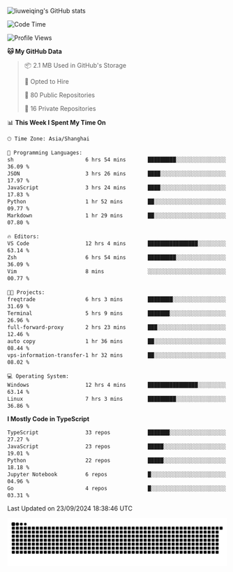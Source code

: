 ![liuweiqing's GitHub stats](https://github-readme-stats.vercel.app/api?username=14790897&show_icons=true&locale=cn&include_all_commits=true&count_private=true)

<!--START_SECTION:waka-->
![Code Time](http://img.shields.io/badge/Code%20Time-1%2C420%20hrs%2052%20mins-blue)

![Profile Views](http://img.shields.io/badge/Profile%20Views-34-blue)

**🐱 My GitHub Data** 

> 📦 2.1 MB Used in GitHub's Storage 
 > 
> 💼 Opted to Hire
 > 
> 📜 80 Public Repositories 
 > 
> 🔑 16 Private Repositories 
 > 
📊 **This Week I Spent My Time On** 

```text
🕑︎ Time Zone: Asia/Shanghai

💬 Programming Languages: 
sh                       6 hrs 54 mins       █████████░░░░░░░░░░░░░░░░   36.09 % 
JSON                     3 hrs 26 mins       ████░░░░░░░░░░░░░░░░░░░░░   17.97 % 
JavaScript               3 hrs 24 mins       ████░░░░░░░░░░░░░░░░░░░░░   17.83 % 
Python                   1 hr 52 mins        ██░░░░░░░░░░░░░░░░░░░░░░░   09.77 % 
Markdown                 1 hr 29 mins        ██░░░░░░░░░░░░░░░░░░░░░░░   07.80 % 

🔥 Editors: 
VS Code                  12 hrs 4 mins       ████████████████░░░░░░░░░   63.14 % 
Zsh                      6 hrs 54 mins       █████████░░░░░░░░░░░░░░░░   36.09 % 
Vim                      8 mins              ░░░░░░░░░░░░░░░░░░░░░░░░░   00.77 % 

🐱‍💻 Projects: 
freqtrade                6 hrs 3 mins        ████████░░░░░░░░░░░░░░░░░   31.69 % 
Terminal                 5 hrs 9 mins        ███████░░░░░░░░░░░░░░░░░░   26.96 % 
full-forward-proxy       2 hrs 23 mins       ███░░░░░░░░░░░░░░░░░░░░░░   12.46 % 
auto copy                1 hr 36 mins        ██░░░░░░░░░░░░░░░░░░░░░░░   08.44 % 
vps-information-transfer-1 hr 32 mins        ██░░░░░░░░░░░░░░░░░░░░░░░   08.02 % 

💻 Operating System: 
Windows                  12 hrs 4 mins       ████████████████░░░░░░░░░   63.14 % 
Linux                    7 hrs 3 mins        █████████░░░░░░░░░░░░░░░░   36.86 % 
```

**I Mostly Code in TypeScript** 

```text
TypeScript               33 repos            ███████░░░░░░░░░░░░░░░░░░   27.27 % 
JavaScript               23 repos            █████░░░░░░░░░░░░░░░░░░░░   19.01 % 
Python                   22 repos            █████░░░░░░░░░░░░░░░░░░░░   18.18 % 
Jupyter Notebook         6 repos             █░░░░░░░░░░░░░░░░░░░░░░░░   04.96 % 
Go                       4 repos             █░░░░░░░░░░░░░░░░░░░░░░░░   03.31 % 
```




 Last Updated on 23/09/2024 18:38:46 UTC
<!--END_SECTION:waka-->

<picture>
  <source media="(prefers-color-scheme: dark)" srcset="https://raw.githubusercontent.com/14790897/14790897/output/github-contribution-grid-snake-dark.svg" />
  <source media="(prefers-color-scheme: light)" srcset="https://raw.githubusercontent.com/14790897/14790897/output/github-contribution-grid-snake.svg" />
  <img alt="github-snake" src="https://raw.githubusercontent.com/14790897/14790897/output/github-contribution-grid-snake.svg" />
</picture>
